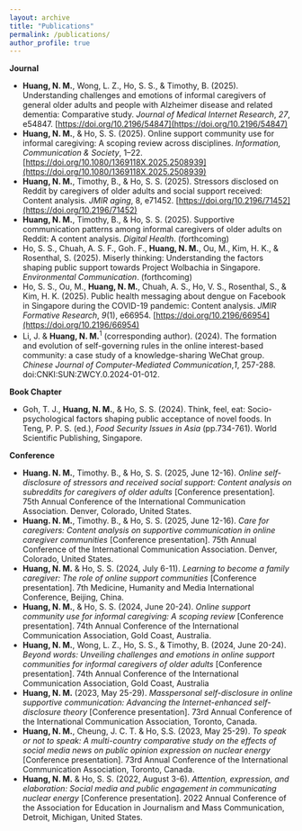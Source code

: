 ```yaml
---
layout: archive
title: "Publications"
permalink: /publications/
author_profile: true
---
```

 
**Journal**
* **Huang, N. M.**, Wong, L. Z., Ho, S. S., & Timothy, B. (2025). Understanding challenges and emotions of informal caregivers of general older adults and people with Alzheimer disease and related dementia: Comparative study. _Journal of Medical Internet Research_, _27_, e54847. [https://doi.org/10.2196/54847](https://doi.org/10.2196/54847)
* **Huang, N. M.**, & Ho, S. S. (2025). Online support community use for informal caregiving: A scoping review across disciplines. _Information, Communication & Society_, 1–22. [https://doi.org/10.1080/1369118X.2025.2508939](https://doi.org/10.1080/1369118X.2025.2508939)
* **Huang, N. M.**, Timothy, B., & Ho, S. S. (2025). Stressors disclosed on Reddit by caregivers of older adults and social support received: Content analysis. _JMIR aging_, 8, e71452. [https://doi.org/10.2196/71452](https://doi.org/10.2196/71452)
* **Huang, N. M.**, Timothy, B., & Ho, S. S. (2025). Supportive communication patterns among informal caregivers of older adults on Reddit: A content analysis. _Digital Health_. (forthcoming)
* Ho, S. S., Chuah, A. S. F., Goh. F., **Huang, N. M.**, Ou, M., Kim, H. K., & Rosenthal, S. (2025). Miserly thinking: Understanding the factors shaping public support towards Project Wolbachia in Singapore. _Environmental Communication_. (forthcoming)
* Ho, S. S., Ou, M., **Huang, N. M.**, Chuah, A. S., Ho, V. S., Rosenthal, S., & Kim, H. K. (2025). Public health messaging about dengue on Facebook in Singapore during the COVID-19 pandemic: Content analysis. _JMIR Formative Research_, _9_(1), e66954. [https://doi.org/10.2196/66954](https://doi.org/10.2196/66954)
* Li, J. & **Huang, N. M.**<sup>1</sup> (corresponding author). (2024). The formation and evolution of self-governing rules in the online interest-based community: a case study of a knowledge-sharing WeChat group. _Chinese Journal of Computer-Mediated Communication_,_1_, 257-288. doi:CNKI:SUN:ZWCY.0.2024-01-012.

**Book Chapter**
* Goh, T. J., **Huang, N. M.**, & Ho, S. S.  (2024). Think, feel, eat: Socio-psychological factors shaping public acceptance of novel foods. In Teng, P. P. S. (ed.), _Food Security Issues in Asia_ (pp.734-761). World Scientific Publishing, Singapore.
 
**Conference**
* **Huang. N. M.**, Timothy. B., & Ho, S. S. (2025, June 12-16). _Online self-disclosure of stressors and received social support: Content analysis on subreddits for caregivers of older adults_ [Conference presentation]. 75th Annual Conference of the International Communication Association. Denver, Colorado, United States.
* **Huang. N. M.**, Timothy. B., & Ho, S. S. (2025, June 12-16). _Care for caregivers: Content analysis on supportive communication in online caregiver communities_ [Conference presentation]. 75th Annual Conference of the International Communication Association. Denver, Colorado, United States.
* **Huang, N. M.** & Ho, S. S. (2024, July 6-11). _Learning to become a family caregiver: The role of online support communities_ [Conference presentation]. 7th Medicine, Humanity and Media International Conference, Beijing, China.
* **Huang, N. M.**, & Ho, S. S. (2024, June 20-24). _Online support community use for informal caregiving: A scoping review_ [Conference presentation]. 74th Annual Conference of the International Communication Association, Gold Coast, Australia.
* **Huang, N. M.**, Wong, L. Z., Ho, S. S., & Timothy, B. (2024, June 20-24). _Beyond words: Unveiling challenges and emotions in online support communities for informal caregivers of older adults_ [Conference presentation]. 74th Annual Conference of the International Communication Association, Gold Coast, Australia
* **Huang, N. M.** (2023, May 25-29). _Masspersonal self-disclosure in online supportive communication: Advancing the Internet-enhanced self-disclosure theory_ [Conference presentation]. 73rd Annual Conference of the International Communication Association, Toronto, Canada.
* **Huang, N. M.**, Cheung, J. C. T. & Ho, S.S. (2023, May 25-29). _To speak or not to speak: A multi-country comparative study on the effects of social media news on public opinion expression on nuclear energy_ [Conference presentation]. 73rd Annual Conference of the International Communication Association, Toronto, Canada.
* **Huang, N. M.** & Ho, S. S. (2022, August 3-6). _Attention, expression, and elaboration: Social media and public engagement in communicating nuclear energy_ [Conference presentation]. 2022 Annual Conference of the Association for Education in Journalism and Mass Communication, Detroit, Michigan, United States. 
 
